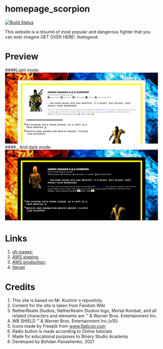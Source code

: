 # homepage_scorpion

[![Build Status](https://travis-ci.com/FaustTheFirst/homepage_scorpion.svg?branch=main)](https://travis-ci.com/FaustTheFirst/homepage_scorpion)

This website is a résumé of most popular and dangerous fighter that you can ever imagine
GET OVER HERE! :feelsgood:

# Preview

####Light mode:
![](./assets/images/Preview-light.PNG)
####...And dark mode:
![](./assets/images/Preview-dark.PNG)

# Links

1. [gh-pages](https://faustthefirst.github.io/homepage_scorpion);
2. [AWS staging](http://bsawa-staging.s3-website.eu-north-1.amazonaws.com);
3. [AWS production](http://bsawa-production.s3-website.eu-north-1.amazonaws.com);
4. [Versel](https://homepage-scorpion.vercel.app/)

# Credits

1. This site is based on Mr. Kushnir`s repositoty
2. Content for the site is taken from Fandom Wiki
3. NetherRealm Studios, NetherRealm Studios logo, Mortal Kombat, and all related characters and elements are ™ & Warner Bros. Entertainment Inc.
4. WB SHIELD ™ & Warner Bros. Entertainment Inc.(s10)
5. Icons made by Freepik from www.flaticon.com
6. Radio button is made according to Online tutorials
7. Made for educational purposes to Binary Studio Academy
8. Developed by Bohdan Panashenko, 2021
